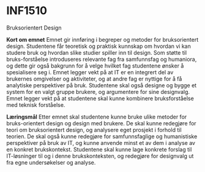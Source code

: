 # INF1510
Bruksorientert Design

**Kort om emnet**
Emnet gir innføring i begreper og metoder for bruksorientert design. Studentene får teoretisk og praktisk kunnskap om hvordan vi kan studere bruk og hvordan slike studier spiller inn til design. Som støtte til bruks-forståelse introduseres relevante fag fra samfunnsfag og humaniora, og dette gir også bakgrunn for å velge hvilket fag studentene ønsker å spesialisere seg i. Emnet legger vekt på at IT er en integrert del av brukernes omgivelser og aktiviteter, og at andre fag er nyttige for å få analytiske perspektiver på bruk. Studentene skal også designe og bygge et system for en valgt gruppe brukere, og argumentere for sine designvalg. Emnet legger vekt på at studentene skal kunne kombinere bruksforståelse med teknisk forståelse.

**Læringsmål**
Etter emnet skal studentene kunne bruke ulike metoder for bruks-orientert design og design med brukere. De skal kunne redegjøre for teori om bruksorientert design, og analysere eget prosjekt i forhold til teorien. De skal også kunne redegjøre for samfunnsfaglige og humanistiske perspektiver på bruk av IT, og kunne anvende minst et av dem i analyse av en konkret brukskontekst. Studentene skal kunne lage konkrete forslag til IT-løsninger til og i denne brukskonteksten, og redegjøre for designvalg ut fra egne undersøkelser og analyse.
